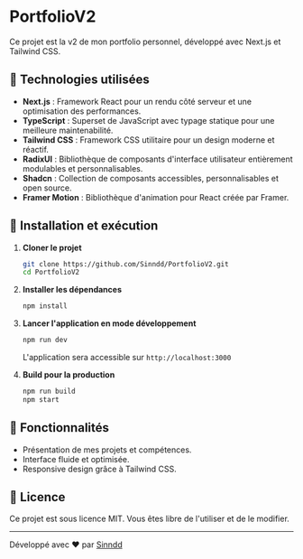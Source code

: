 # PortfolioV2

Ce projet est la v2 de mon portfolio personnel, développé avec Next.js et Tailwind CSS.

## 🚀 Technologies utilisées

- **Next.js** : Framework React pour un rendu côté serveur et une optimisation des performances.
- **TypeScript** : Superset de JavaScript avec typage statique pour une meilleure maintenabilité.
- **Tailwind CSS** : Framework CSS utilitaire pour un design moderne et réactif.
- **RadixUI** : Bibliothèque de composants d'interface utilisateur entièrement modulables et personnalisables.
- **Shadcn** : Collection de composants accessibles, personnalisables et open source.
- **Framer Motion** : Bibliothèque d'animation pour React créée par Framer.

## 📂 Installation et exécution

1. **Cloner le projet**

   ```bash
   git clone https://github.com/Sinndd/PortfolioV2.git
   cd PortfolioV2
   ```

2. **Installer les dépendances**

   ```bash
   npm install
   ```

3. **Lancer l'application en mode développement**

   ```bash
   npm run dev
   ```

   L'application sera accessible sur `http://localhost:3000`

4. **Build pour la production**

   ```bash
   npm run build
   npm start
   ```

## 📌 Fonctionnalités

- Présentation de mes projets et compétences.
- Interface fluide et optimisée.
- Responsive design grâce à Tailwind CSS.

## 📄 Licence

Ce projet est sous licence MIT. Vous êtes libre de l'utiliser et de le modifier.

---
Développé avec ❤️ par [Sinndd](https://github.com/Sinndd)
